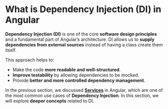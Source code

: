 # What is Dependency Injection (DI) in Angular

**Dependency Injection (DI)** is one of the core **software design principles** and a fundamental part of Angular’s architecture. DI allows us to **supply dependencies from external sources** instead of having a class create them itself.

This approach helps to:

- Make the code **more readable and well-structured**.
- **Improve testability** by allowing dependencies to be mocked.
- Provide **better and more controlled dependency management**.

In the previous section, we discussed **[Services](../03.%20Services/service-dependency-injection.md)** in Angular, which are one of the most common use cases of **Dependency Injection**. In this section, we will explore **deeper concepts** related to DI.
